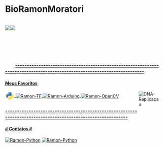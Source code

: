 <div>
 <h1 align=left>BioRamonMoratori</h1>
</div> 
 
<div>
 <br/>
 <a href="https://github.com/bioramonmoratori">
 <img align=left height="140em" src="https://github-readme-stats.vercel.app/api?username=bioramonmoratori&show_icons=true&theme=blue-green&include_all_commits=true&count_private=true"/>
 <img align=left height="140em" src="https://github-readme-stats.vercel.app/api/top-langs/?username=bioramonmoratori&layout=compact&langs_count=7&theme=blue-green"/>
</div>
 
##  
  
<div style="display: inline_block"><br>
  <br/>
  <br/>
  <br/>
  <h3>------------------------------------------------------------------------------------------------------------------------</h3>
  <h4> Meus Favoritos </h4>
  <img align="center" alt="Ramon-Python" height="30" width="30" src="https://raw.githubusercontent.com/devicons/devicon/master/icons/python/python-original.svg">
  <img align="center" alt="Ramon-TF" height="30" width="30" src="https://symbols.getvecta.com/stencil_97/43_tensorflow-icon.f7092db2bd.svg">
  <img align="center" alt="Ramon-Arduino" height="30" width="30" src="https://icon-icons.com/downloadimage.php?id=20911&root=159/PNG/256/&file=arduino_22429.png">
  <img align="center" alt="Ramon-OpenCV" height="30" width="30" src="https://icon-icons.com/downloadimage.php?id=170887&root=2699/PNG/512/&file=opencv_logo_icon_170887.png">
  <img align="right" alt="DNA-Replicacao" height="150" width="70" src="https://media.giphy.com/media/l1fWtMmQbuGvm/giphy.gif?cid=ecf05e47crnbns6sjb8287x3zu949jyfsf471kn8dtvsvtyp&rid=giphy.gif&ct=g">
  <h3>------------------------------------------------------------------------------------------------------------</h3>
</div>

<div>
 <h4># Contatos #</h4>
 <a href="https://instagram.com/ramonmoratori" target="_blank"><img align="center" alt="Ramon-Python" height="40" width="40" src="https://lh3.googleusercontent.com/An8g_k9zULN6ND6CR_ICxmWwOJmPt4bKm3EKosYM94PDsNrgbg77n4Pm_snRL3-39k8sPVs3vb2rOxXqjmWBEjnAbdV21YM4pVxU_SZs3YdUU-A5aS5luoEBtZbVVnSjw1FcuARBHRKKbyCeZf9Ciug4KbAmOlIksvEj_E7rHGqxbrczpkLQA12Suzlnh40UOaF8Vj413e5yVe-XDKT4CTGMolyrV4ImWgEgMgdhK-_UH_2_aG1GGkcYB22nAoTa49aZl54PhPiZd-oK1sJ48OBCXAsBI6WkHP135_3o9EDxdCAtUD8cyK3BQP-fgegJk3dvtge9bJy8SqHkOu27BKRzQdoijgGxhv6Hq9dR90DQSxQgJvcucNaW3353q_WoooWtIkVZW5HsVp8zTX3Tj39Ohuj5x9KmDXw2rdVLhpX2LmgLzna3VDpVJvm4ICBlRJXJpG1qyCOuKr0IshoyXOStKwc-zwQtlDVdWkW83enYtuYwtuXfwvzXP-tiR455h-VJ_jWF71OC_hmW-E9iJAD6xhZcBFArmcpVI16MojnJaVS0We65gXul9GCOjLsXJpVhxK46slV8isbZAIMfeOYs-K9DWvuCTaZ5ltI-kdkDgW7-L8rrOyzgt-OvVuqTCXAyc_vD90f1cJYkHYZkwKsB63OL7lD88JIHlpW6RNRDB4YV6xIYbzG9gnSVi9MFvKyL1Hh6vKYG5GIQCoW4a_A=s512-no?authuser=0"></a>
 <a href="mailto:ramon.moratori@estudante.ufjf.br" target="_blank"><img align="center" alt="Ramon-Python" height="50" width="50" src="https://lh3.googleusercontent.com/18uGKkzx31aXOzGThsxc4iqT-RtKnAeGEmNpiKlVZgxV20X_lB-ktEjlATMEOstxG68CDprpy0OoLy1GPVaElc5HYroxJbNBCJ2MLEv0EZDmAARS2XhJ8hoHAZZWHLGyOVANeNUOZoBSApSZb1W3dQwbMLopoyaO-WWwgYpoaXhPq4dyLCc1fif2xKiAF1M9z2ryTxCyXsvRR1C6Z1FHNVuUe5dXE9t-Al_Tt-1S-lUtOozdb0Xyj1JlVxPlVIpkMdEKBhxAYvuPg3-IANDpX0AhH2Yy-T1b6fWulqsveib9e9YSiDUrSGIx-nrPAQCimOu7cYfICBSydSWgWdlZk2cLXEl3yByNaaMQAOrgqlQiQr2qL3Pbmy1TEGJxCZmuLZ2Rv4HkrzotsvmP_AdWxs_qSp8WgB4M3RHwHbOWWK223b-mvRPPM4OCRX_YDssWMJffxpSLjWkQQStozreB3LYL-WqxfbtIC1OTJ1AHEKnDThjP-1Vom5iGgZrOEeUUbvgDrpnhqCYKnPQEplmDMnyEXhnw7XVzoOQ5GXFxtVG9ITAcy-VpuatQ4jYl5hHsoVfvlZQQuCt4waL_z5WOMe8B3LApt_8fDUPPY9tegornBBrzfm6LW6C-a6Uz0A6A75JYfPq3s3azNIBwtoAYr5HJi6uN0-GaHt57vmPqCMDLsMPVO-coQlMDDsJEq1zgpBD-EUIPMutwZMJO0Um5yH8=w514-h512-no?authuser=0"></a>
</div>
 
